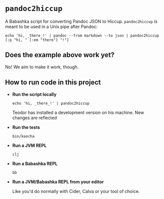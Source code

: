 # `pandoc2hiccup`

A Babashka script for converting Pandoc JSON to Hiccup.
`pandoc2hiccup` is meant to be used in a Unix pipe after Pandoc:

    echo 'hi, _there_!' | pandoc --from markdown --to json | pandoc2hiccup
    [:p "hi, " [:em "there"] "!"]

## Does the example above work yet?

No!
We aim to make it work, though.

## How to run code in this project

- **Run the script locally**

    ```
    echo 'hi, _there_!' | pandoc2hiccup

    ```

    Teodor has installed a development version on his machine.
    New changes are reflected

- **Run the tests**

    ```
    bin/kaocha
    ```

- **Run a JVM REPL**

    ```
    clj
    ```

- **Run a Babashka REPL**

    ```
    bb
    ```

- **Run a JVM/Babashka REPL from your editor**

    Like you'd do normally with Cider, Calva or your tool of choice.
